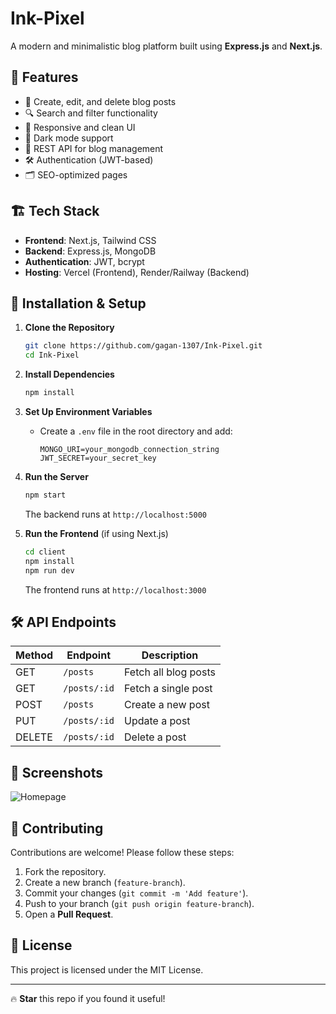 # Ink-Pixel

A modern and minimalistic blog platform built using **Express.js** and **Next.js**.

## 🚀 Features
- 📝 Create, edit, and delete blog posts
- 🔍 Search and filter functionality
- 🎨 Responsive and clean UI
- 🌙 Dark mode support
- 📡 REST API for blog management
- 🛠️ Authentication (JWT-based)
- 🗂️ SEO-optimized pages

## 🏗️ Tech Stack
- **Frontend**: Next.js, Tailwind CSS
- **Backend**: Express.js, MongoDB
- **Authentication**: JWT, bcrypt
- **Hosting**: Vercel (Frontend), Render/Railway (Backend)

## 📌 Installation & Setup
1. **Clone the Repository**
   ```sh
   git clone https://github.com/gagan-1307/Ink-Pixel.git
   cd Ink-Pixel
   ```
2. **Install Dependencies**
   ```sh
   npm install
   ```
3. **Set Up Environment Variables**
   - Create a `.env` file in the root directory and add:
     ```env
     MONGO_URI=your_mongodb_connection_string
     JWT_SECRET=your_secret_key
     ```
4. **Run the Server**
   ```sh
   npm start
   ```
   The backend runs at `http://localhost:5000`

5. **Run the Frontend** (if using Next.js)
   ```sh
   cd client
   npm install
   npm run dev
   ```
   The frontend runs at `http://localhost:3000`

## 🛠️ API Endpoints
| Method | Endpoint       | Description           |
|--------|---------------|-----------------------|
| GET    | `/posts`      | Fetch all blog posts |
| GET    | `/posts/:id`  | Fetch a single post  |
| POST   | `/posts`      | Create a new post    |
| PUT    | `/posts/:id`  | Update a post        |
| DELETE | `/posts/:id`  | Delete a post        |

## 📸 Screenshots
![Homepage](https://via.placeholder.com/800x400)

## 🌟 Contributing
Contributions are welcome! Please follow these steps:
1. Fork the repository.
2. Create a new branch (`feature-branch`).
3. Commit your changes (`git commit -m 'Add feature'`).
4. Push to your branch (`git push origin feature-branch`).
5. Open a **Pull Request**.

## 📜 License
This project is licensed under the MIT License.

---

🔥 **Star** this repo if you found it useful!

